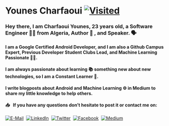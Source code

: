 # Younes Charfaoui [![Visited](http://hits.dwyl.com/Younes-Charfaoui/Younes-Charfaoui.svg)](http://hits.dwyl.com/Younes-Charfaoui/Younes-Charfaoui)

### Hey there, I am Charfaoui Younes, 23 years old, a Software Engineer 👨‍🎓 from Algeria, Author 📄 , and Speaker. 🗣

#### I am a Google Certified Android Developer, and I am also a Github Campus Expert, Previous Developer Student Clubs Lead, and Machine Learning Passionate 👨‍🔬.

#### I am always passionate about learning 📚 something new about new technologies, so I am a Constant Learner 🚴.

#### I write blogposts about Android and Machine Learning ⚙️ in Medium to share my little knowledge to help others.

#### 📥 &nbsp; If you have any questions don’t hesitate to post it or contact me on:

[![E-Mail](https://github.com/Younes-Charfaoui/Younes-Charfaoui/blob/master/email.png)](mailto:mxcsyounes@gmail.com)&nbsp;&nbsp;[![LinkedIn](https://github.com/Younes-Charfaoui/Younes-Charfaoui/blob/master/linkedin.png)](https://www.linkedin.com/in/younes-charfaoui)&nbsp; [![Twitter](https://github.com/Younes-Charfaoui/Younes-Charfaoui/blob/master/twitter.png)](https://twitter.com/CharfaouiYounes)&nbsp;&nbsp;[![Facebook](https://github.com/Younes-Charfaoui/Younes-Charfaoui/blob/master/facebook.png)](https://www.facebook.com/mxcsyounes/)&nbsp;&nbsp;[![Medium](https://github.com/Younes-Charfaoui/Younes-Charfaoui/blob/master/medium.png)](https://www.medium.com/@mxcsyounes)
